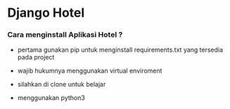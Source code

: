 # Django Hotel

### Cara menginstall Aplikasi Hotel ?

- pertama gunakan pip untuk menginstall requirements.txt yang tersedia pada project

- wajib hukumnya menggunakan virtual enviroment

- silahkan di clone untuk belajar

- menggunakan python3

